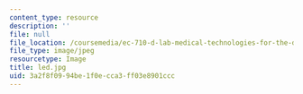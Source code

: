 ```yaml
---
content_type: resource
description: ''
file: null
file_location: /coursemedia/ec-710-d-lab-medical-technologies-for-the-developing-world-spring-2010/3a2f8f0994be1f0ecca3ff03e8901ccc_led.jpg
file_type: image/jpeg
resourcetype: Image
title: led.jpg
uid: 3a2f8f09-94be-1f0e-cca3-ff03e8901ccc
---
```

